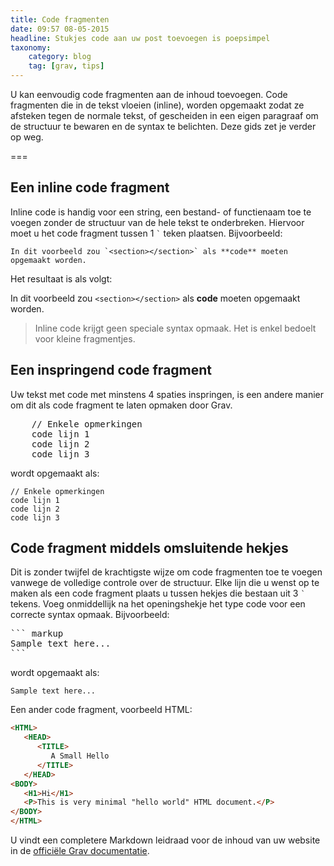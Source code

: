 ```yaml
---
title: Code fragmenten
date: 09:57 08-05-2015
headline: Stukjes code aan uw post toevoegen is poepsimpel
taxonomy:
    category: blog
    tag: [grav, tips]
---
```



U kan eenvoudig code fragmenten aan de inhoud toevoegen. Code fragmenten die in de tekst vloeien (inline), worden opgemaakt zodat ze afsteken tegen de normale tekst, of gescheiden in een eigen paragraaf om de structuur te bewaren en de syntax te belichten. Deze gids zet je verder op weg.

===

## Een inline code fragment

Inline code is handig voor een string, een bestand- of functienaam toe te voegen zonder de structuur van de hele tekst te onderbreken. Hiervoor moet u het code fragment tussen 1 `` ` `` teken plaatsen. Bijvoorbeeld:

```text
In dit voorbeeld zou `<section></section>` als **code** moeten opgemaakt worden.
```

Het resultaat is als volgt:

In dit voorbeeld zou `<section></section>` als **code** moeten opgemaakt worden.

> Inline code krijgt geen speciale syntax opmaak. Het is enkel bedoelt voor kleine fragmentjes.


## Een inspringend code fragment

Uw tekst met code met minstens 4 spaties inspringen, is een andere manier om dit als code fragment te laten opmaken door Grav.

<pre>
    // Enkele opmerkingen
    code lijn 1
    code lijn 2
    code lijn 3
</pre>

wordt opgemaakt als:

    // Enkele opmerkingen
    code lijn 1
    code lijn 2
    code lijn 3


## Code fragment middels omsluitende hekjes

Dit is zonder twijfel de krachtigste wijze om code fragmenten toe te voegen vanwege de volledige controle over de structuur. Elke lijn die u wenst op te maken als een code fragment plaats u tussen hekjes die bestaan uit 3 `` ` `` tekens. Voeg onmiddellijk na het openingshekje het type code voor een correcte syntax opmaak. Bijvoorbeeld:

<pre>
``` markup
Sample text here...
```
</pre>

wordt opgemaakt als:

``` markup
Sample text here...
```

Een ander code fragment, voorbeeld HTML:

``` html
<HTML>
   <HEAD>
      <TITLE>
         A Small Hello
      </TITLE>
   </HEAD>
<BODY>
   <H1>Hi</H1>
   <P>This is very minimal "hello world" HTML document.</P>
</BODY>
</HTML>
```

U vindt een completere Markdown leidraad voor de inhoud van uw website in de [officiële Grav documentatie](http://learn.getgrav.org/content/markdown).
